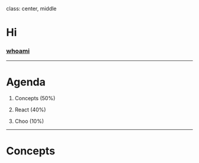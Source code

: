 class: center, middle
# Hi
### [whoami](http://reminyborg.com/Whoami/)
---
# Agenda

1. Concepts (50%)

2. React (40%)

3. Choo (10%)
---
# Concepts
